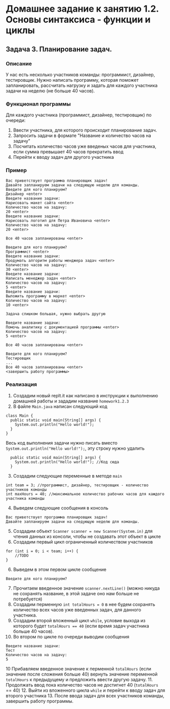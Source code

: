 # Домашнее задание к занятию 1.2. Основы синтаксиса - функции и циклы
## Задача 3. Планирование задач.

### Описание
У нас есть несколько участников команды: программист, дизайнер, тестировщик. Нужно написать программу, которая поможет запланировать, рассчитать нагрузку и задать для каждого участника задачи на неделю (не больше 40 часов).

### Функционал программы
Для каждого участника (программист, дизайнер, тестировщик) по очереди:
1. Ввести участника, для которого происходит планирование задач.
2. Запросить задачи в формате "Название и количество часов на задачу"
3. Посчитать количество часов уже введеных часов для участника, если сумма превышает 40 часов прекратить ввод
4. Перейти к вводу задач для другого участника

### Пример
```
Вас приветствует программа планировщик задач!
Давайте запланируем задачи на следующую неделю для команды.
Введите для кого планируем?
Дизайнер <enter>
Введите название задачи:
Нарисовать макет сайта <enter>
Количество часов на задачу:
20 <enter>
Введите название задачи:
Нарисовать логотип для Петра Ивановича <enter>
Количество часов на задачу:
20 <enter>

Все 40 часов запланированы <enter>

Введите для кого планируем?
Программист <enter>
Введите название задачи:
Продумать алгоритм работы менджера задач <enter>
Количество часов на задачу:
30 <enter>
Введите название задачи:
Написать менеджер задач <enter>
Количество часов на задачу:
5 <enter>
Введите название задачи:
Выложить программу в маркет <enter>
Количество часов на задачу:
10 <enter>

Задача слишком большая, нужно выбрать другую

Введите название задачи:
Помочь аналитику с документацией программы <enter>
Количество часов на задачу:
5 <enter>

Все 40 часов запланированы <enter>

Введите для кого планируем?
Тестировщик
...
Все 40 часов запланированы <enter>
<завершить работу программы>
```

### Реализация
1. Создадим новый replt.it как написано в инструкции к выполнению домашней работы и зададим название `homework1.2.3`
2. В файле `Main.java` написан следующий код
```
class Main {
  public static void main(String[] args) {
    System.out.println("Hello world!");
  }
}
``` 
Весь код выполнения задачи нужно писать вместо `System.out.println("Hello world!");`, эту строку нужно удалить
```
  public static void main(String[] args) {
    System.out.println("Hello world!"); //Код сюда
  }
```
3. Создадим следующие переменные в методе `main`
```
int team = 3; //программист, дизайнер, тестировщик - количество участников команды
int maxHours = 40; //максимальное количество рабочих часов для каждого участника команды
```
4. Выведем следующие сообщения в консоль
```
Вас приветствует программа планировщик задач!
Давайте запланируем задачи на следующую неделю для команды.
```
5. Создадим объект `Scanner scanner = new Scanner(System.in)` для чтения данных из консоли, чтобы не создавать этот объект в цикле
6. Создадим первый цикл ограниченный количеством участников
```
for (int i = 0; i < team; i++) {
    //TODO
}
```
6. Выведем в этом первом цикле сообщение
```
Введите для кого планируем?
```
7. Прочитаем введенное значение `scanner.nextLine()` (можно никуда не сохранять название, в этой задаче оно нам больше не потребуется)
8. Создадим перменную `int totalHours = 0` в нее будем сохранять количество всех часов уже введенных задач, для данного участника.
9. Создадим второй вложенный цикл `while`, условие выхода из которого будет `totalHours == 40` (если время задач участника больше 40 часов).
9. Во втором по цикле по очереди выводим сообщения
```
Введите название задачи:
Тест
Количество часов на задачу:
5
```
10 Прибавляем введенное значение к перменной `totalHours` (если значение после сложения больше 40) вернуть значение переменной `totalHours`
к предыдущему и предложить ввести другую задачу.
11. Продолжать ввод пока количество часов не достигнет 40 (`totalHours` == 40)
12. Выйти из вложенного цикла `while` и перейти к вводу задач для второго участника
13. После ввода задач для всех участников команды, завершить работу программы.

